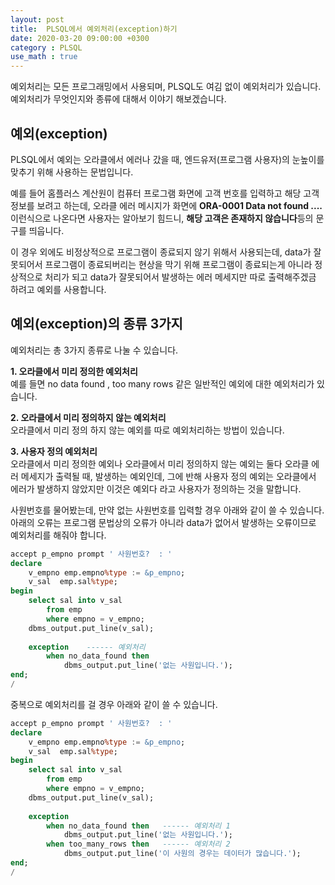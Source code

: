 ```yaml
---
layout: post
title:  PLSQL에서 예외처리(exception)하기
date: 2020-03-20 09:00:00 +0300
category : PLSQL
use_math : true
---     
```


예외처리는 모든 프로그래밍에서 사용되며, PLSQL도 여김 없이 예외처리가 있습니다.  예외처리가 무엇인지와 종류에 대해서 이야기 해보겠습니다.

## 예외(exception)

PLSQL에서 예외는 오라클에서 에러나 갔을 때, 엔드유저(프로그램 사용자)의 눈높이를 맞추기 위해 사용하는 문법입니다. 

예를 들어 홈플러스 계산원이 컴퓨터 프로그램 화면에 고객 번호를 입력하고 해당 고객 정보를 보려고 하는데, 오라클 에러 메시지가 화면에 **ORA-0001 Data not found ....** 이런식으로 나온다면 사용자는 알아보기 힘드니, **해당 고객은 존재하지 않습니다**등의 문구를 띄웁니다.

이 경우 외에도 비정상적으로 프로그램이 종료되지 않기 위해서 사용되는데, data가 잘못되어서 프로그램이 종료되버리는 현상을 막기 위해 프로그램이 종료되는게 아니라 정상적으로 처리가 되고 data가 잘못되어서 발생하는 에러 메세지만 따로 출력해주겠금 하려고 예외를 사용합니다. 

## 예외(exception)의 종류 3가지

예외처리는 총 3가지 종류로 나눌 수 있습니다. 

**1. 오라클에서 미리 정의한 예외처리**  
예를 들면 no data found , too many rows 같은 일반적인 예외에 대한 예외처리가 있습니다. 

**2. 오라클에서 미리 정의하지 않는 예외처리**  
오라클에서 미리 정의 하지 않는 예외를 따로 예외처리하는 방법이 있습니다. 

**3. 사용자 정의 예외처리**  
오라클에서 미리 정의한 예외나 오라클에서 미리 정의하지 않는 예외는 둘다 오라클 에러 메세지가 출력될 때, 발생하는 예외인데, 그에 반해 사용자 정의 예외는 오라클에서 에러가 발생하지 않았지만 이것은 예외다 라고 사용자가 정의하는 것을 말합니다. 

사원번호를 물어봤는데, 만약 없는 사원번호를 입력할 경우 아래와 같이 쓸 수 있습니다. 아래의 오류는 프로그램 문법상의 오류가 아니라 data가 없어서 발생하는 오류이므로 예외처리를 해줘야 합니다. 

```sql
accept p_empno prompt ' 사원번호?  : '
declare
	v_empno emp.empno%type := &p_empno;
	v_sal  emp.sal%type;
begin
	select sal into v_sal
		from emp
		where empno = v_empno;
	dbms_output.put_line(v_sal);
	
	exception    ------ 예외처리
		when no_data_found then
			dbms_output.put_line('없는 사원입니다.');
end;
/
```

중복으로 예외처리를 걸 경우 아래와 같이 쓸 수 있습니다. 

```sql
accept p_empno prompt ' 사원번호?  : '
declare
    v_empno emp.empno%type := &p_empno;
    v_sal  emp.sal%type;
begin
    select sal into v_sal
        from emp
        where empno = v_empno;
    dbms_output.put_line(v_sal);
    
    exception
        when no_data_found then   ------ 예외처리 1
            dbms_output.put_line('없는 사원입니다.');
        when too_many_rows then   ------ 예외처리 2
            dbms_output.put_line('이 사원의 경우는 데이터가 많습니다.');
end;
/
```

